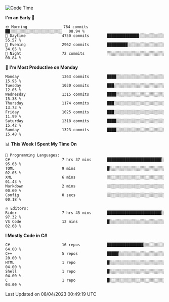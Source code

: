 <!--START_SECTION:waka-->
![Code Time](http://img.shields.io/badge/Code%20Time-1%2C018%20hrs%2017%20mins-blue)

**I'm an Early 🐤** 

```text
🌞 Morning                764 commits         ██░░░░░░░░░░░░░░░░░░░░░░░   08.94 % 
🌆 Daytime                4750 commits        ██████████████░░░░░░░░░░░   55.57 % 
🌃 Evening                2962 commits        █████████░░░░░░░░░░░░░░░░   34.65 % 
🌙 Night                  72 commits          ░░░░░░░░░░░░░░░░░░░░░░░░░   00.84 % 
```
📅 **I'm Most Productive on Monday** 

```text
Monday                   1363 commits        ████░░░░░░░░░░░░░░░░░░░░░   15.95 % 
Tuesday                  1030 commits        ███░░░░░░░░░░░░░░░░░░░░░░   12.05 % 
Wednesday                1315 commits        ████░░░░░░░░░░░░░░░░░░░░░   15.38 % 
Thursday                 1174 commits        ███░░░░░░░░░░░░░░░░░░░░░░   13.73 % 
Friday                   1025 commits        ███░░░░░░░░░░░░░░░░░░░░░░   11.99 % 
Saturday                 1318 commits        ████░░░░░░░░░░░░░░░░░░░░░   15.42 % 
Sunday                   1323 commits        ████░░░░░░░░░░░░░░░░░░░░░   15.48 % 
```


📊 **This Week I Spent My Time On** 

```text
💬 Programming Languages: 
C#                       7 hrs 37 mins       ████████████████████████░   95.63 % 
TOML                     9 mins              █░░░░░░░░░░░░░░░░░░░░░░░░   02.05 % 
XML                      6 mins              ░░░░░░░░░░░░░░░░░░░░░░░░░   01.43 % 
Markdown                 2 mins              ░░░░░░░░░░░░░░░░░░░░░░░░░   00.60 % 
Config                   0 secs              ░░░░░░░░░░░░░░░░░░░░░░░░░   00.18 % 

🔥 Editors: 
Rider                    7 hrs 45 mins       ████████████████████████░   97.32 % 
VS Code                  12 mins             █░░░░░░░░░░░░░░░░░░░░░░░░   02.68 % 
```

**I Mostly Code in C#** 

```text
C#                       16 repos            ████████████████░░░░░░░░░   64.00 % 
C++                      5 repos             █████░░░░░░░░░░░░░░░░░░░░   20.00 % 
HTML                     1 repo              █░░░░░░░░░░░░░░░░░░░░░░░░   04.00 % 
Shell                    1 repo              █░░░░░░░░░░░░░░░░░░░░░░░░   04.00 % 
C                        1 repo              █░░░░░░░░░░░░░░░░░░░░░░░░   04.00 % 
```




 Last Updated on 08/04/2023 00:49:19 UTC
<!--END_SECTION:waka-->
